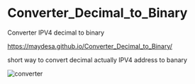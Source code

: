 # Converter_Decimal_to_Binary
Converter IPV4 decimal to binary

https://maydesa.github.io/Converter_Decimal_to_Binary/

short way to convert decimal actually IPV4 address to banary

![converter](https://github.com/maydesa/Converter_Decimal_to_Binary/assets/58660049/1c48adf4-3caa-4747-b14f-be024f9f901f)
